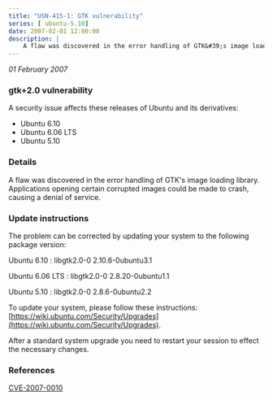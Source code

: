 ```yaml
---
title: "USN-415-1: GTK vulnerability"
series: [ ubuntu-5.10]
date: 2007-02-01 12:00:00
description: |
    A flaw was discovered in the error handling of GTK&#39;s image loading  library.  Applications opening certain corrupted images could be made to  crash, causing a denial of service.
--- 
```

 
 

*01 February 2007*

### gtk+2.0 vulnerability

A security issue affects these releases of Ubuntu and its derivatives:

* Ubuntu 6.10
* Ubuntu 6.06 LTS
* Ubuntu 5.10

### Details

A flaw was discovered in the error handling of GTK&#39;s image loading library. Applications opening certain corrupted images could be made to crash, causing a denial of service.

### Update instructions

The problem can be corrected by updating your system to the following package version:

Ubuntu 6.10
 : libgtk2.0-0 <span>2.10.6-0ubuntu3.1</span>

Ubuntu 6.06 LTS
 : libgtk2.0-0 <span>2.8.20-0ubuntu1.1</span>

Ubuntu 5.10
 : libgtk2.0-0 <span>2.8.6-0ubuntu2.2</span>

To update your system, please follow these instructions: [https://wiki.ubuntu.com/Security/Upgrades](https://wiki.ubuntu.com/Security/Upgrades).

After a standard system upgrade you need to restart your session to effect the necessary changes.

### References

 
 [CVE-2007-0010](http://people.ubuntu.com/~ubuntu-security/cve/CVE-2007-0010)
 

